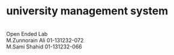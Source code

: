 # university management system
<br>
Open Ended Lab <br>
M.Zunnorain Ali 01-131232-072<br>
M.Sami Shahid   01-131232-066<br>
